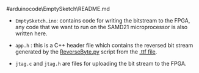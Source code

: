 #arduinocode\EmptySketch\README.md
* `EmptySketch.ino`: contains code for writing the bitstream to the FPGA, any
 code that we want to run on the SAMD21 microprocessor is also written here.

* `app.h` : this is a C++ header file which contains the reversed bit stream
 generated by the [ReverseByte.py](https://github.com/solomonsanderson/group-studies/blob/main/FPGA/vidordemo/projects/MKRVIDOR4000_template/output_files/ReverseByte.py) script from the [.ttf file](https://github.com/solomonsanderson/group-studies/blob/main/FPGA/vidordemo/projects/MKRVIDOR4000_template/output_files/MKRVIDOR4000.ttf).

* `jtag.c` and `jtag.h` are files for uploading the bit stream to the FPGA.
